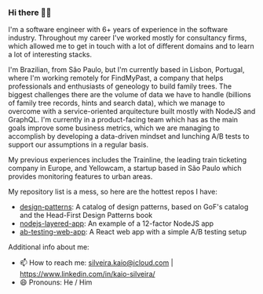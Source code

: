 ### Hi there 👋🏽

I'm a software engineer with 6+ years of experience in the software industry. Throughout my career I've worked mostly for consultancy firms, which allowed me to get in touch with a lot of different domains and to learn a lot of interesting stacks.

I'm Brazilian, from São Paulo, but I'm currently based in Lisbon, Portugal, where I'm working remotely for FindMyPast, a company that helps professionals and enthusiasts of geneology to build family trees. The biggest challenges there are the volume of data we have to handle (billions of family tree records, hints and search data), which we manage to overcome with a service-oriented arquitecture built mostly with NodeJS and GraphQL. I'm currently in a product-facing team which has as the main goals improve some business metrics, which we are managing to accomplish by developing a data-driven mindset and lunching A/B tests to support our assumptions in a regular basis.

My previous experiences includes the Trainline, the leading train ticketing company in Europe, and Yellowcam, a startup based in São Paulo which provides monitoring features to urban areas.

My repository list is a mess, so here are the hottest repos I have:
- [design-patterns](https://github.com/kaiosilveira/design-patterns): A catalog of design patterns, based on GoF's catalog and the Head-First Design Patterns book
- [nodejs-layered-app](https://github.com/kaiosilveira/nodejs-layered-app): An example of a 12-factor NodeJS app
- [ab-testing-web-app](https://github.com/kaiosilveira/ab-testing-web-app): A React web app with a simple A/B testing setup

Additional info about me:
- 📫 How to reach me: silveira.kaio@icloud.com | https://www.linkedin.com/in/kaio-silveira/
- 😄 Pronouns: He / Him
